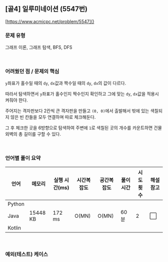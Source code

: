 ## [골4] 일루미네이션 (5547번)

[https://www.acmicpc.net/problem/5547]()

### 문제 유형

그래프 이론, 그래프 탐색, BFS, DFS

<br>

### 어려웠던 점 / 문제의 핵심

`y`좌표가 홀수일 때의 `dy`, `dx`값과 짝수일 때의 `dy`, `dx`의 값이 다르다.

따라서 탐색하면서 `y`좌표가 홀수인지 짝수인지 확인하고 그에 맞는 `dy`, `dx`값을 적용시켜줘야 한다.

주어지는 격자판보다 2칸씩 큰 격자판을 만들고 `(0, 0)`에서 출발해서 밖에 있는 색칠되지 않은 빈 칸들을 모두 연결하며 따로 체크해둔다.

그 후 체크한 곳을 6방향으로 탐색하여 주변에 `1`로 색칠된 곳의 개수를 카운트하면 건물 외벽의 총 길이를 구할 수 있다.

<br>

### 언어별 풀이 요약

| 언어   | 메모리   | 실행 시간(ms) | 시간복잡도 | 공간복잡도 | 풀이 시간 | 시도 횟수 | 해설 참고            |
| ------ | -------- | ------------- | ---------- | ---------- | --------- | --------- | -------------------- |
| Python |          |               |            |            |           |           |                      |
| Java   | 15448 KB | 172 ms        | O(MN)      | O(MN)      | 60분      | 2         | :white_large_square: |
| Kotlin |          |               |            |            |           |           |                      |

<br>

### 예외(테스트) 케이스

```
```

